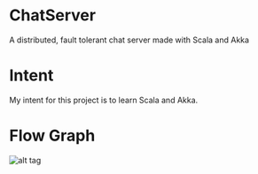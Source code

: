 # ChatServer
A distributed, fault tolerant chat server made with Scala and Akka

# Intent 
My intent for this project is to learn Scala and Akka.

# Flow Graph
![alt tag](https://raw.githubusercontent.com/ashsingh21/ChatServer/master/FlowGraph.png)
